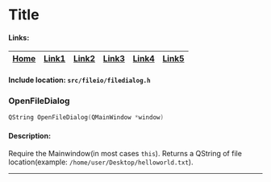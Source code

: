 # Title

#### Links:

[Home](https://github.com) | [Link1][1] | [Link2][2] | [Link3][3] | [Link4][4] | [Link5][5] |   
---- | ----- | ----- | ----- | ----- | ----- |

#### Include location: `src/fileio/filedialog.h`

### OpenFileDialog

```cpp
QString OpenFileDialog(QMainWindow *window)
```

#### Description:
Require the Mainwindow(in most cases `this`). Returns a QString of file location(example: `/home/user/Desktop/helloworld.txt`).

--------





[1]: http://slashdot.org
[2]: http://slashdot.org
[3]: http://slashdot.org
[4]: http://slashdot.org
[5]: http://slashdot.org
